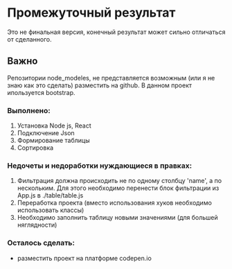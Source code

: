 # Промежуточный результат
Это не финальная версия, конечный результат может сильно отличаться от сделанного.

## Важно
Репозитории node_modeles, не представляется возможным (или я не знаю как это сделать) разместить на github.
В данном проект ипользуется bootstrap.

### Выполнено:
1) Установка Node js, React
2) Подключение Json
3) Формирование таблицы
4) Сортировка

### Недочеты и недоработки нуждающиеся в правках:
1) Фильтрация должна происходить не по одному столбцу 'name', а по нескольким. Для этого необходимо перенести блок фильтрации из App.js в ./table/table.js
2) Переработка проекта (вместо использования хуков необходимо использовать классы)
3) Необходимо заполнить таблицу новыми значениями (для большей няглядности)

### Осталось сделать:
- разместить проект на платформе codepen.io
